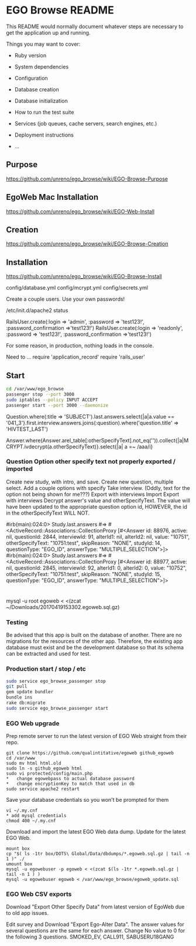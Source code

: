 # EGO Browse README

This README would normally document whatever steps are necessary to get the
application up and running.

Things you may want to cover:

* Ruby version

* System dependencies

* Configuration

* Database creation

* Database initialization

* How to run the test suite

* Services (job queues, cache servers, search engines, etc.)

* Deployment instructions

* ...



##	Purpose

https://github.com/unreno/ego_browse/wiki/EGO-Browse-Purpose

##	EgoWeb Mac Installation

https://github.com/unreno/ego_browse/wiki/EGO-Web-Install

##	Creation

https://github.com/unreno/ego_browse/wiki/EGO-Browse-Creation

##	Installation

https://github.com/unreno/ego_browse/wiki/EGO-Browse-Install



config/database.yml
config/mcrypt.yml
config/secrets.yml


Create a couple users. Use your own passwords!

/etc/init.d/apache2 status

RailsUser.create(:login => 'admin', :password => 'test123!', :password_confirmation =>'test123!')
RailsUser.create(:login => 'readonly', :password => 'test123!', :password_confirmation =>'test123!')

For some reason, in production, nothing loads in the console.

Need to ...
require 'application_record'
require 'rails_user'





##	Start

```BASH
cd /var/www/ego_browse
passenger stop --port 3000
sudo iptables --policy INPUT ACCEPT
passenger start --port 3000 --daemonize
```


 Question.where(:title => 'SUBJECT').last.answers.select{|a|a.value == '041_3'}.first.interview.answers.joins(:question).where('question.title' => 'HIVTEST_LAST')


Answer.where(Answer.arel_table[:otherSpecifyText].not_eq('')).collect{|a|MCRYPT.ivdecrypt(a.otherSpecifyText)}.select{|a| a =~ /aaa/i}





###	Question Option other specify text not properly exported / imported

Create new study, with intro, and save.
Create new question, multiple select.
Add a couple options with specify
Take interview. (Oddly, text for the option not being shown for me???)
Export with interviews
Import
Export with interviews
Decrypt answer's value and otherSpecifyText.
The value will have been updated to the appropriate question option id,
HOWEVER, the id in the otherSpecifyText WILL NOT.

#irb(main):024:0> Study.last.answers
#=> #<ActiveRecord::Associations::CollectionProxy [#<Answer id: 88976, active: nil, questionId: 2844, interviewId: 91, alterId1: nil, alterId2: nil, value: "10751", otherSpecifyText: "10751:test", skipReason: "NONE", studyId: 14, questionType: "EGO_ID", answerType: "MULTIPLE_SELECTION">]>
#irb(main):024:0> Study.last.answers
#=> #<ActiveRecord::Associations::CollectionProxy [#<Answer id: 88977, active: nil, questionId: 2845, interviewId: 92, alterId1: 0, alterId2: 0, value: "10752", otherSpecifyText: "10751:test", skipReason: "NONE", studyId: 15, questionType: "EGO_ID", answerType: "MULTIPLE_SELECTION">]>
#


mysql -u root egoweb < <(zcat ~/Downloads/20170419153302.egoweb.sql.gz)



###	Testing

Be advised that this app is built on the database of another.
There are no migrations for the resources of the other app.
Therefore, the existing app database must exist and be
the development database so that its schema can be extracted
and used for test.




###	Production start / stop / etc


```BASH
sudo service ego_browse_passenger stop
git pull
gem update bundler
bundle ins
rake db:migrate
sudo service ego_browse_passenger start
```






###	EGO Web upgrade

Prep remote server to run the latest version of EGO Web straight from their repo.
```
git clone https://github.com/qualintitative/egoweb github_egoweb
cd /var/www
sudo mv html html.old
sudo ln -s github_egoweb html
sudo vi protected/config/main.php	
*	change egowebpass to actual database password
*	change encryptionKey to match that used in db
sudo service apache2 restart
```

Save your database credentials so you won't be prompted for them
```
vi ~/.my.cnf
* add mysql credentials
chmod 400 ~/.my.cnf
```

Download and import the latest EGO Web data dump. Update for the latest EGO Web.
```
mount box
cp "$( ls -1tr box/DOTS\ Global/Data/dbdumps/*.egoweb.sql.gz | tail -n 1 )" ./
umount box
mysql -u egowebuser -p egoweb < <(zcat $(ls -1tr *.egoweb.sql.gz | tail -n 1 ) )
mysql -u egowebuser egoweb < /var/www/ego_browse/egoweb_update.sql
```


###	EGO Web CSV exports

Download "Export Other Specify Data" from latest version of EgoWeb due to old app issues.

Edit survey and Download "Export Ego-Alter Data".
The answer values for several questions are the same for each answer.
Change No value to 0 for the following 3 questions.
SMOKED_EV, CALL911, SABUSERU18GANG




